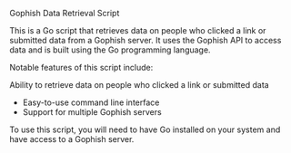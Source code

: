 Gophish Data Retrieval Script

This is a Go script that retrieves data on people who clicked a link or submitted data from a Gophish server. It uses the Gophish API to access data and is built using the Go programming language.

Notable features of this script include:

Ability to retrieve data on people who clicked a link or submitted data

 - Easy-to-use command line interface
 - Support for multiple Gophish servers

To use this script, you will need to have Go installed on your system and have access to a Gophish server.
